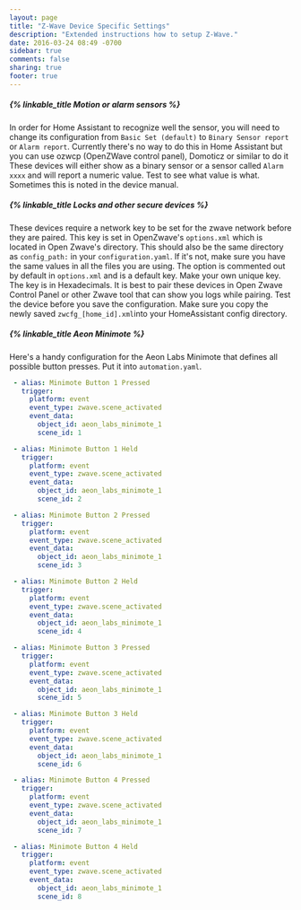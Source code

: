 ```yaml
---
layout: page
title: "Z-Wave Device Specific Settings"
description: "Extended instructions how to setup Z-Wave."
date: 2016-03-24 08:49 -0700
sidebar: true
comments: false
sharing: true
footer: true
---
```


##### {% linkable_title Motion or alarm sensors %}

In order for Home Assistant to recognize well the sensor, you will need to change its configuration from `Basic Set (default)` to `Binary Sensor report` or `Alarm report`. Currently there's no way to do this in Home Assistant but you can use ozwcp (OpenZWave control panel), Domoticz or similar to do it
These devices will either show as a binary sensor or a sensor called `Alarm xxxx` and will report a numeric value. Test to see what value is what. Sometimes this is noted in the device manual.


##### {% linkable_title Locks and other secure devices %}

These devices require a network key to be set for the zwave network before they are paired. This key is set in OpenZwave's `options.xml` which is located in Open Zwave's directory. This should also be the same directory as `config_path:` in your `configuration.yaml`. If it's not, make sure you have the same values in all the files you are using.
The option is commented out by default in `options.xml` and is a default key. Make your own unique key. The key is in Hexadecimals.
It is best to pair these devices in Open Zwave Control Panel or other Zwave tool that can show you logs while pairing. Test the device before you save the configuration.
Make sure you copy the newly saved `zwcfg_[home_id].xml`into your HomeAssistant config directory.


##### {% linkable_title Aeon Minimote %}

Here's a handy configuration for the Aeon Labs Minimote that defines all possible button presses. Put it into `automation.yaml`.

```yaml
 - alias: Minimote Button 1 Pressed
   trigger:
     platform: event
     event_type: zwave.scene_activated
     event_data:
       object_id: aeon_labs_minimote_1
       scene_id: 1

 - alias: Minimote Button 1 Held
   trigger:
     platform: event
     event_type: zwave.scene_activated
     event_data:
       object_id: aeon_labs_minimote_1
       scene_id: 2

 - alias: Minimote Button 2 Pressed
   trigger:
     platform: event
     event_type: zwave.scene_activated
     event_data:
       object_id: aeon_labs_minimote_1
       scene_id: 3

 - alias: Minimote Button 2 Held
   trigger:
     platform: event
     event_type: zwave.scene_activated
     event_data:
       object_id: aeon_labs_minimote_1
       scene_id: 4

 - alias: Minimote Button 3 Pressed
   trigger:
     platform: event
     event_type: zwave.scene_activated
     event_data:
       object_id: aeon_labs_minimote_1
       scene_id: 5

 - alias: Minimote Button 3 Held
   trigger:
     platform: event
     event_type: zwave.scene_activated
     event_data:
       object_id: aeon_labs_minimote_1
       scene_id: 6

 - alias: Minimote Button 4 Pressed
   trigger:
     platform: event
     event_type: zwave.scene_activated
     event_data:
       object_id: aeon_labs_minimote_1
       scene_id: 7

 - alias: Minimote Button 4 Held
   trigger:
     platform: event
     event_type: zwave.scene_activated
     event_data:
       object_id: aeon_labs_minimote_1
       scene_id: 8
```
